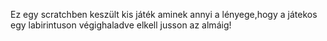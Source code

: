 Ez egy scratchben keszült kis játék aminek annyi a lényege,hogy a játekos egy labirintuson végighaladve elkell jusson az almáig!
